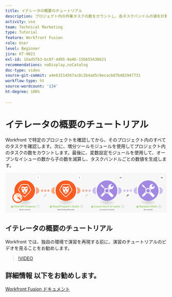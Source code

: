 ```yaml
---
title: イテレータの概要のチュートリアル
description: プロジェクト内の作業タスクの数をカウントし、各タスクバンドルの値を計算する方法をすべて [!DNL Adobe Workfront Fusion]で説明します。
activity: use
team: Technical Marketing
type: Tutorial
feature: Workfront Fusion
role: User
level: Beginner
jira: KT-9021
exl-id: 16ad5fb3-bc8f-4d95-8e4b-15b655438621
recommendations: noDisplay,noCatalog
doc-type: video
source-git-commit: a4e61514567ac8c2b4ad5c9ecacb87bd83947731
workflow-type: ht
source-wordcount: '134'
ht-degree: 100%

---
```


# イテレータの概要のチュートリアル

Workfront で特定のプロジェクトを確認してから、そのプロジェクト内のすべてのタスクを確認します。次に、増分ツールモジュールを使用してプロジェクト内のタスクの数をカウントします。最後に、変数設定モジュールを使用して、オープンなイシューの数から子の数を減算し、タスクバンドルごとの数値を生成します。

![Fusion シナリオの画像](assets/iteration-and-aggregation-1.png)

## イテレータの概要のチュートリアル

Workfront では、独自の環境で演習を再現する前に、演習のチュートリアルのビデオを見ることをお勧めします。

>[!VIDEO](https://video.tv.adobe.com/v/335278/?quality=12&learn=on)



## 詳細情報 以下をお勧めします。

[Workfront Fusion ドキュメント](https://experienceleague.adobe.com/docs/workfront/using/adobe-workfront-fusion/workfront-fusion-2.html?lang=ja)
